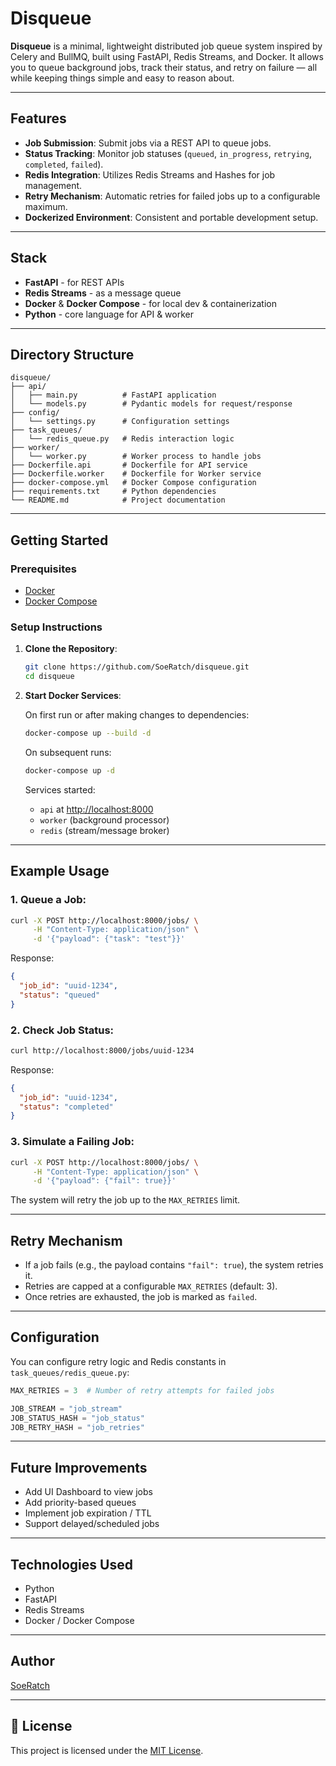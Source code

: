 # Disqueue

**Disqueue** is a minimal, lightweight distributed job queue system inspired by Celery and BullMQ, built using FastAPI, Redis Streams, and Docker. It allows you to queue background jobs, track their status, and retry on failure — all while keeping things simple and easy to reason about.

---

## Features

- **Job Submission**: Submit jobs via a REST API to queue jobs.
- **Status Tracking**: Monitor job statuses (`queued`, `in_progress`, `retrying`, `completed`, `failed`).
- **Redis Integration**: Utilizes Redis Streams and Hashes for job management.
- **Retry Mechanism**: Automatic retries for failed jobs up to a configurable maximum.
- **Dockerized Environment**: Consistent and portable development setup.

---

## Stack

- **FastAPI** - for REST APIs
- **Redis Streams** - as a message queue
- **Docker** & **Docker Compose** - for local dev & containerization
- **Python** - core language for API & worker

---

## Directory Structure

```
disqueue/
├── api/
│   ├── main.py          # FastAPI application
│   └── models.py        # Pydantic models for request/response
├── config/
│   └── settings.py      # Configuration settings
├── task_queues/
│   └── redis_queue.py   # Redis interaction logic
├── worker/
│   └── worker.py        # Worker process to handle jobs
├── Dockerfile.api       # Dockerfile for API service
├── Dockerfile.worker    # Dockerfile for Worker service
├── docker-compose.yml   # Docker Compose configuration
├── requirements.txt     # Python dependencies
└── README.md            # Project documentation
```

---

## Getting Started

### Prerequisites

- [Docker](https://www.docker.com/get-started)
- [Docker Compose](https://docs.docker.com/compose/install/)

### Setup Instructions

1. **Clone the Repository**:

    ```bash
    git clone https://github.com/SoeRatch/disqueue.git
    cd disqueue
    ```

2. **Start Docker Services**:

    On first run or after making changes to dependencies:
    ```bash
    docker-compose up --build -d
    ```

    On subsequent runs:
    ```bash
    docker-compose up -d
    ```

    Services started:

    - `api` at [http://localhost:8000](http://localhost:8000)
    - `worker` (background processor)
    - `redis` (stream/message broker)

---

## Example Usage

### 1. Queue a Job:

```bash
curl -X POST http://localhost:8000/jobs/ \
     -H "Content-Type: application/json" \
     -d '{"payload": {"task": "test"}}'
```

Response:

```json
{
  "job_id": "uuid-1234",
  "status": "queued"
}
```

### 2. Check Job Status:

```bash
curl http://localhost:8000/jobs/uuid-1234
```

Response:

```json
{
  "job_id": "uuid-1234",
  "status": "completed"
}
```

### 3. Simulate a Failing Job:

```bash
curl -X POST http://localhost:8000/jobs/ \
     -H "Content-Type: application/json" \
     -d '{"payload": {"fail": true}}'
```

The system will retry the job up to the `MAX_RETRIES` limit.

---

## Retry Mechanism

- If a job fails (e.g., the payload contains `"fail": true`), the system retries it.
- Retries are capped at a configurable `MAX_RETRIES` (default: 3).
- Once retries are exhausted, the job is marked as `failed`.

---

## Configuration

You can configure retry logic and Redis constants in `task_queues/redis_queue.py`:

```python
MAX_RETRIES = 3  # Number of retry attempts for failed jobs

JOB_STREAM = "job_stream"
JOB_STATUS_HASH = "job_status"
JOB_RETRY_HASH = "job_retries"
```

---

## Future Improvements

- Add UI Dashboard to view jobs
- Add priority-based queues
- Implement job expiration / TTL
- Support delayed/scheduled jobs

---

## Technologies Used

- Python
- FastAPI
- Redis Streams
- Docker / Docker Compose

---

## Author

[SoeRatch](https://github.com/SoeRatch)

---

## 📄 License

This project is licensed under the [MIT License](LICENSE).

